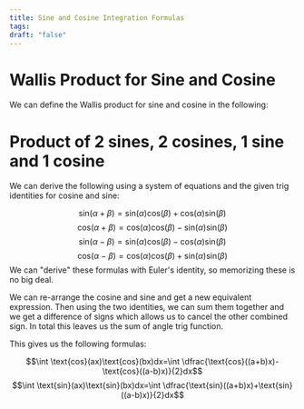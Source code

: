 ```yaml
---
title: Sine and Cosine Integration Formulas
tags: 
draft: "false"
---
```

# Wallis Product for Sine and Cosine 
We can define the Wallis product for sine and cosine in the following: 

# Product of 2 sines, 2 cosines, 1 sine and 1 cosine

We can derive the following using a system of equations and the given trig identities for cosine and sine: 

$$\text{sin}(\alpha+\beta)=\text{sin}(\alpha)\text{cos}(\beta)+\text{cos}(\alpha)\text{sin}(\beta)$$
$$\text{cos}(\alpha+\beta)=\text{cos}(\alpha)\text{cos}(\beta)-\text{sin}(\alpha)\text{sin}(\beta)$$
$$\text{sin}(\alpha-\beta)=\text{sin}(\alpha)\text{cos}(\beta)-\text{cos}(\alpha)\text{sin}(\beta)$$
$$\text{cos}(\alpha-\beta)=\text{cos}(\alpha)\text{cos}(\beta)+\text{sin}(\alpha)\text{sin}(\beta)$$
We can "derive" these formulas with Euler's identity, so memorizing these is no big deal. 

We can re-arrange the cosine and sine and get a new equivalent expression. Then using the two identities, we can sum them together and we get a difference of signs which allows us to cancel the other combined sign. In total this leaves us the sum of angle trig function. 

This gives us the following formulas:

$$\int \text{cos}(ax)\text{cos}(bx)dx=\int \dfrac{\text{cos}((a+b)x)-\text{cos}((a-b)x)}{2}dx$$
$$\int \text{sin}(ax)\text{sin}(bx)dx=\int \dfrac{\text{sin}((a+b)x)+\text{sin}((a-b)x)}{2}dx$$

